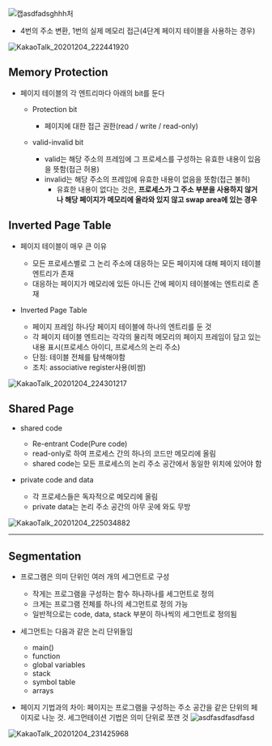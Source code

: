 ![캡asdfadsghhh처](https://user-images.githubusercontent.com/23302973/101168243-7d3f1f00-367e-11eb-98a0-1c4b62865b8b.PNG)
- 4번의 주소 변환, 1번의 실제 메모리 접근(4단계 페이지 테이블을 사용하는 경우)

![KakaoTalk_20201204_222441920](https://user-images.githubusercontent.com/23302973/101168924-8da3c980-367f-11eb-89f0-31ce66aa1a3c.jpg)

## Memory Protection
* 페이지 테이블의 각 엔트리마다 아래의 bit를 둔다

  - Protection bit
    * 페이지에 대한 접근 권한(read / write / read-only)
    
  - valid-invalid bit
    * valid는 해당 주소의 프레임에 그 프로세스를 구성하는 유효한 내용이 있음을 뜻함(접근 허용)
    * invalid는 해당 주소의 프레임에 유효한 내용이 없음을 뜻함(접근 불허)
      - 유효한 내용이 없다는 것은, **프로세스가 그 주소 부분을 사용하지 않거나 해당 페이지가 메모리에 올라와 있지 않고 swap area에 있는 경우**
      

## Inverted Page Table
* 페이지 테이블이 매우 큰 이유
  - 모든 프로세스별로 그 논리 주소에 대응하는 모든 페이지에 대해 페이지 테이블 엔트리가 존재
  - 대응하는 페이지가 메모리에 있든 아니든 간에 페이지 테이블에는 엔트리로 존재
  
* Inverted Page Table
  - 페이지 프레임 하나당 페이지 테이블에 하나의 엔트리를 둔 것
  - 각 페이지 테이블 엔트리는 각각의 물리적 메모리의 페이지 프레임이 담고 있는 내용 표시(프로세스 아이디, 프로세스의 논리 주소)
  - 단점: 테이블 전체를 탐색해야함
  - 조치: associative register사용(비쌈)

![KakaoTalk_20201204_224301217](https://user-images.githubusercontent.com/23302973/101170672-20ddfe80-3682-11eb-8cf0-bf74903ca180.jpg)


## Shared Page
* shared code
  - Re-entrant Code(Pure code)
  - read-only로 하여 프로세스 간의 하나의 코드만 메모리에 올림
  - shared code는 모든 프로세스의 논리 주소 공간에서 동일한 위치에 있어야 함
  
* private code and data
  - 각 프로세스들은 독자적으로 메모리에 올림
  - private data는 논리 주소 공간의 아무 곳에 와도 무방
  
![KakaoTalk_20201204_225034882](https://user-images.githubusercontent.com/23302973/101171484-30117c00-3683-11eb-9303-8f92c80bc23d.jpg)

* * *

## Segmentation
* 프로그램은 의미 단위인 여러 개의 세그먼트로 구성
  - 작게는 프로그램을 구성하는 함수 하나하나를 세그먼트로 정의
  - 크게는 프로그램 전체를 하나의 세그먼트로 정의 가능
  - 일반적으로는 code, data, stack 부분이 하나씩의 세그먼트로 정의됨
  
* 세그먼트는 다음과 같은 논리 단위들임
  - main()
  - function
  - global variables
  - stack
  - symbol table
  - arrays

* 페이지 기법과의 차이: 페이지는 프로그램을 구성하는 주소 공간을 같은 단위의 페이지로 나눈 것. 세그먼테이션 기법은 의미 단위로 쪼갠 것
![asdfasdfasdfasd](https://user-images.githubusercontent.com/23302973/101172511-9ba81900-3684-11eb-9f60-dee7877f0c89.PNG)

![KakaoTalk_20201204_231425968](https://user-images.githubusercontent.com/23302973/101173892-8207d100-3686-11eb-805d-a6b5734df3d6.jpg)
